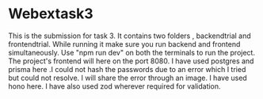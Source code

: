 # Webextask3
This is the submission for task 3.
It contains two folders , backendtrial and frontendtrial.
While running it make sure you run backend and frontend simultaneously.
Use "npm run dev" on both the terminals to run the project.
The project's frontend will here on the port 8080.
I have used postgres and prisma here .I could not hash the passwords due to an error which I tried but could not resolve.
I will share the error through an image.
I have used hono here. I have also used zod wherever required for validation.
